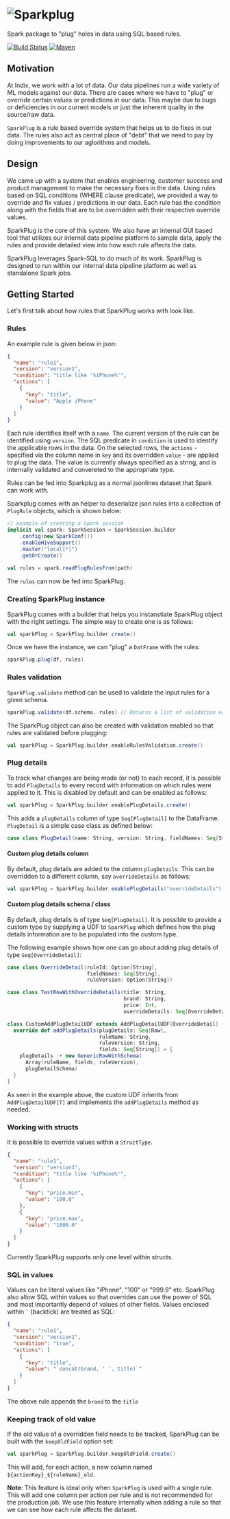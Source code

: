 # ![Sparkplug](./logo/Sparkplug-Wide.svg)
Spark package to "plug" holes in data using SQL based rules. 

[![Build Status](https://travis-ci.org/indix/sparkplug.svg?branch=master)](https://travis-ci.org/indix/sparkplug) [![Maven](https://maven-badges.herokuapp.com/maven-central/com.indix/sparkplug_2.11/badge.svg)](http://repo1.maven.org/maven2/com/indix/sparkplug_2.11/)

## Motivation

At Indix, we work with a lot of data. Our data pipelines run a wide variety of ML models against our data. There are cases where we have to "plug" or override certain values or predictions in our data. This maybe due to bugs or deficiencies in our current models or just the inherent quality in the source/raw data.

`SparkPlug` is a rule based override system that helps us to do fixes in our data. The rules also act as central place of "debt" that we need to pay by doing improvements to our aglorithms and models.

## Design

We came up with a system that enables engineering, customer success and product management to make the necessary fixes in the data. Using rules based on SQL conditions (WHERE clause predicate), we provided a way to override and fix values / predictions in our data. Each rule has the condition along with the fields that are to be overridden with their respective override values.

SparkPlug is the core of this system. We also have an internal GUI based tool that utilizes our internal data pipeline platform to sample data, apply the rules and provide detailed view into how each rule affects the data.

SparkPlug leverages Spark-SQL to do much of its work. SparkPlug is designed to run within our internal data pipeline platform as well as standalone Spark jobs.

## Getting Started

Let's first talk about how rules that SparkPlug works with look like.

### Rules

An example rule is given below in json:

```json
{
  "name": "rule1",
  "version": "version1",
  "condition": "title like '%iPhone%'",
  "actions": [
    {
      "key": "title",
      "value": "Apple iPhone"
    }
  ]
}
```
Each rule identifies itself with a `name`. The current version of the rule can be identified using `version`. The SQL predicate in `condition` is used to identify the applicable rows in the data. On the selected rows, the `actions` - specified via the column name in `key` and its overridden `value` - are applied to plug the data. The value is currently always specified as a string, and is internally validated and convereted to the appropriate type.

Rules can be fed into Sparkplug as a normal jsonlines dataset that Spark can work with.

Sparkplug comes with an helper to deserialize json rules into a collection of `PlugRule` objects, which is shown below:

```scala
// example of creating a Spark session
implicit val spark: SparkSession = SparkSession.builder
    .config(new SparkConf())
    .enableHiveSupport()
    .master("local[*]")
    .getOrCreate()
    
val rules = spark.readPlugRulesFrom(path)
```
The `rules` can now be fed into SparkPlug.

### Creating SparkPlug instance

SparkPlug comes with a builder that helps you instanstiate SparkPlug object with the right settings. The simple way to create one is as follows:

```scala
val sparkPlug = SparkPlug.builder.create()
```

Once we have the instance, we can "plug" a `DatFrame` with the rules:

```scala
sparkPlug.plug(df, rules)
```

### Rules validation

`SparkPlug.validate` method can be used to validate the input rules for a given schema.

```scala
sparkPlug.validate(df.schema, rules) // Returns a list of validation errors if any.
```

The SparkPlug object can also be created with validation enabled so that rules are validated before plugging:

```scala
val sparkPlug = SparkPlug.builder.enableRulesValidation.create()
```

### Plug details

To track what changes are being made (or not) to each record, it is possible to add `PlugDetails` to every record with information on which rules were applied to it. This is disabled by default and can be enabled as follows:

```scala
val sparkPlug = SparkPlug.builder.enablePlugDetails.create()
```
This adds a `plugDetails` column of type `Seq[PlugDetail]` to the DataFrame. `PlugDetail` is a simple case class as defined below:

```scala
case class PlugDetail(name: String, version: String, fieldNames: Seq[String])
```

#### Custom plug details column

By default, plug details are added to the column `plugDetails`. This can be overridden to a different column, say `overrideDetails` as follows:

```scala
val sparkPlug = SparkPlug.builder.enablePlugDetails("overrideDetails").create()
```

#### Custom plug details schema / class

By default, plug details is of type `Seq[PlugDetail]`. It is possible to provide a custom type by supplying a UDF to `SparkPlug` which defines how the plug details information are to be populated into the custom type.

The following example shows how one can go about adding plug details of type `Seq[OverrideDetail]`:

```scala
case class OverrideDetail(ruleId: Option[String],
                          fieldNames: Seq[String],
                          ruleVersion: Option[String])

case class TestRowWithOverrideDetails(title: String,
                                      brand: String,
                                      price: Int,
                                      overrideDetails: Seq[OverrideDetail])

class CustomAddPlugDetailUDF extends AddPlugDetailUDF[OverrideDetail] {
  override def addPlugDetails(plugDetails: Seq[Row],
                              ruleName: String,
                              ruleVersion: String,
                              fields: Seq[String]) = {
    plugDetails :+ new GenericRowWithSchema(
      Array(ruleName, fields, ruleVersion),
      plugDetailSchema)
  }
}
```

As seen in the example above, the custom UDF inherits from `AddPlugDetailUDF[T]` and implements the `addPlugDetails` method as needed.

### Working with structs

It is possible to override values within a `StructType`. 


```json
{
  "name": "rule1",
  "version": "version1",
  "condition": "title like '%iPhone%'",
  "actions": [
    {
      "key": "price.min",
      "value": "100.0"
    },
    {
      "key": "price.max",
      "value": "1000.0"
    }
  ]
}
```

Currently SparkPlug supports only one level within structs.

### SQL in values

Values can be literal values like "iPhone", "100" or "999.9" etc. SparkPlug also allow SQL within values so that overrides can use the power of SQL and most importantly depend of values of other fields. Values enclosed within `` ` `` (backtick) are treated as SQL:


```json
{
  "name": "rule1",
  "version": "version1",
  "condition": "true",
  "actions": [
    {
      "key": "title",
      "value": "`concat(brand, ' ', title)`"
    }
  ]
}
```

The above rule appends the `brand` to the `title`

### Keeping track of old value

If the old value of a overridden field needs to be tracked, SparkPlug can be built with the `keepOldField` option set:

```scala
val sparkPlug = SparkPlug.builder.keepOldField.create()
```

This will add, for each action, a new column named `${actionKey}_${ruleName}_old`.

**Note**: This feature is ideal only when `SparkPlug` is used with a single rule. This will add one column per action per rule and is not recommended for the production job. We use this feature internally when adding a rule so that we can see how each rule affects the dataset.
